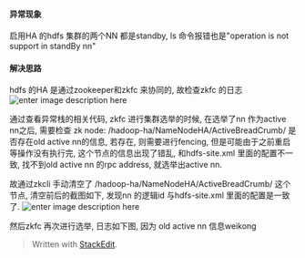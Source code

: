 #### 异常现象
启用HA 的hdfs 集群的两个NN 都是standby, ls 命令报错也是"operation is not support in standBy nn"

#### 解决思路
hdfs 的HA 是通过zookeeper和zkfc 来协同的, 故检查zkfc 的日志
![enter image description here](https://drive.google.com/uc?id=1UemY2eTs8V3bjp08e7XZJPFsmybyODUU)

通过查看异常栈的相关代码, zkfc 进行集群选举的时候, 在选举了nn 作为active nn之后, 需要检查 zk node: /hadoop-ha/NameNodeHA/ActiveBreadCrumb/ 是否存在old active nn的信息, 若存在, 则需要进行fencing, 但是可能由于之前重启等操作没有执行完, 这个节点的信息出现了错乱, 和hdfs-site.xml 里面的配置不一致, 找不到old active nn 的rpc address, 就选举出active nn. 

故通过zkcli 手动清空了 /hadoop-ha/NameNodeHA/ActiveBreadCrumb/ 这个节点, 清空前后的截图如下, 发现nn 的逻辑id 与hdfs-site.xml 里面的配置是一致了. 
![enter image description here](https://drive.google.com/uc?id=1VbpDrK0x9QlACs4IFoPH6ahdKg--DKQJ)


然后zkfc 再次进行选举, 日志如下图, 因为 old  active nn 信息weikong
> Written with [StackEdit](https://stackedit.io/).
<!--stackedit_data:
eyJoaXN0b3J5IjpbMTk5NzcyMjQ3NV19
-->